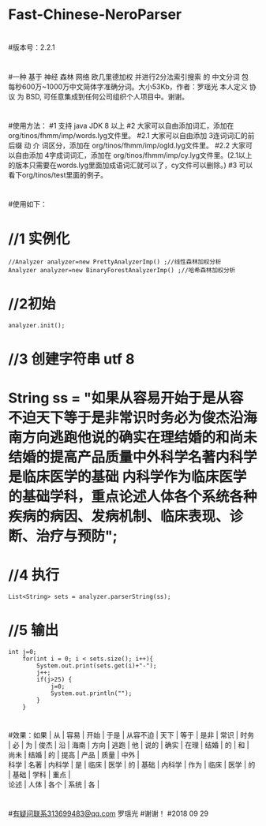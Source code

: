 # Fast-Chinese-NeroParser
#
#版本号：2.2.1
#
#一种 基于 神经 森林 网络 欧几里德加权 并进行2分法索引搜索 的 中文分词 包 每秒600万~1000万中文简体字准确分词。大小53Kb，作者：罗瑶光
本人定义 协议 为 BSD, 可任意集成到任何公司组织个人项目中。谢谢。
#
#使用方法：
#1 支持 java JDK 8 以上
#2 大家可以自由添加词汇，添加在 org/tinos/fhmm/imp/words.lyg文件里。
#2.1 大家可以自由添加 3连词词汇的前后缀 动 介 词区分，添加在 org/tinos/fhmm/imp/ogld.lyg文件里。
#2.2 大家可以自由添加 4字成词词汇，添加在 org/tinos/fhmm/imp/cy.lyg文件里。(2.1以上的版本只需要在words.lyg里面加成语词汇就可以了，cy文件可以删除。)
#3 可以看下org/tinos/test里面的例子。
#
#使用如下：
#   //1 实例化
    //Analyzer analyzer=new PrettyAnalyzerImp() ;//线性森林加权分析
    Analyzer analyzer=new BinaryForestAnalyzerImp() ;//哈希森林加权分析
#   //2初始
    analyzer.init();
#   //3 创建字符串 utf 8
#   String ss = "如果从容易开始于是从容不迫天下等于是非常识时务必为俊杰沿海南方向逃跑他说的确实在理结婚的和尚未结婚的提高产品质量中外科学名著内科学是临床医学的基础    内科学作为临床医学的基础学科，重点论述人体各个系统各种疾病的病因、发病机制、临床表现、诊断、治疗与预防";
#
#   //4 执行
    List<String> sets = analyzer.parserString(ss); 
#   //5 输出
    int j=0;
		for(int i = 0; i < sets.size(); i++){
			System.out.print(sets.get(i)+"-");
			j++;
			if(j>25) {
				j=0;
				System.out.println("");
			}
		}

#
#效果：如果  |  从  |  容易  |  开始  |  于是  |  从容不迫  |  天下  |  等于  |  是非  |  常识  |  时务  |  必  |  为  |  俊杰  |  沿  |  海南  |  方向  |  逃跑  |  他  |  说的  |  确实  |  在理  |  结婚  |  的  |  和  |  尚未  |  结婚  |  的  |  提高  |  产品  |  质量  |  中外  |  
科学  |  名著  |  内科学  |  是  |  临床  |  医学  |  的  |  基础  |  内科学  |  作为  |  临床  |  医学  |  的  |  基础  |  学科  |  重点  |  
论述  |  人体  |  各个  |  系统  |  各  |  
#
#有疑问联系313699483@qq.com 罗瑶光
#谢谢！
#2018 09 29
